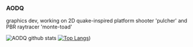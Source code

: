 ### AODQ

graphics dev, working on 2D quake-inspired platform shooter 'pulcher' and PBR raytracer 'monte-toad'

![AODQ github stats](https://github-readme-stats.vercel.app/api?username=aodq) [![Top Langs](https://github-readme-stats.vercel.app/api/top-langs/?username=aodq)](https://github.com/anuraghazra/github-readme-stats))
